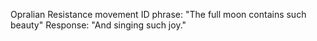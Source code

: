 Opralian Resistance movement ID phrase:
"The full moon contains such beauty"
Response:
"And singing such joy."